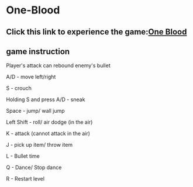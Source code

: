 # One-Blood
## Click this link to experience the game:[One Blood](https://oldjee.itch.io/o)
## game instruction
Player's attack can rebound enemy's bullet

A/D - move left/right

S - crouch

Holding S and press A/D - sneak

Space - jump/ wall jump

Left Shift - roll/ air dodge (in the air)

K - attack (cannot attack in the air)

J - pick up item/ throw item

L - Bullet time

Q - Dance/ Stop dance

R - Restart level
